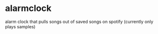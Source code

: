 # alarmclock
alarm clock that pulls songs out of saved songs on spotify (currently only plays samples)
